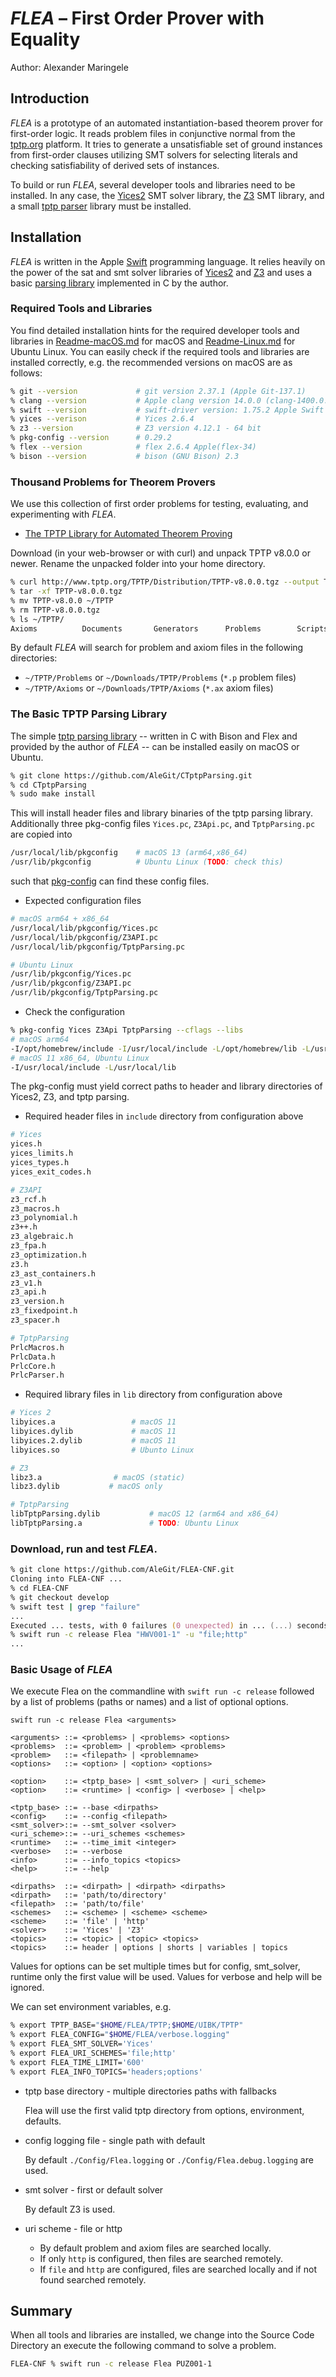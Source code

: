 # *FLEA* – First Order Prover with Equality

Author: Alexander Maringele

## Introduction

*FLEA* is a prototype of an automated instantiation-based theorem prover for first-order logic.
It reads problem files in conjunctive normal from the [tptp.org](http:/www.tptp.org) platform.
It tries to generate a unsatisfiable set of ground instances from first-order clauses utilizing
SMT solvers for selecting literals and checking satisfiability of derived sets of instances.

To build or run *FLEA*, several developer tools and libraries need to be installed.
In any case, the [Yices2](https://yices.csl.sri.com) SMT solver library,
the [Z3](https://github.com/z3prover) SMT library,
and a small [tptp parser](https://github.com/AleGit/CTptpParsing) library must be installed.

## Installation

*FLEA* is written in the Apple [Swift](https://swift.org) programming language.
It relies heavily on the power of the sat and smt solver libraries 
of [Yices2](https://yices.csl.sri.com) and [Z3](https://github.com/Z3Prover/z3)
and uses a basic [parsing library](https://github.com/AleGit/CTptpParsing) implemented in C by the author.

### Required Tools and Libraries

You find detailed installation hints for the required developer tools and libraries
in [Readme-macOS.md](Readme-macOS.md) for macOS 
and [Readme-Linux.md](Readme-Linux.md) for Ubuntu Linux.
You can easily check if the required tools and libraries are installed correctly, 
e.g. the recommended versions on macOS are as follows:

```zsh
% git --version             # git version 2.37.1 (Apple Git-137.1)
% clang --version           # Apple clang version 14.0.0 (clang-1400.0.29.202)
% swift --version           # swift-driver version: 1.75.2 Apple Swift version 5.8
% yices --verison           # Yices 2.6.4
% z3 --version              # Z3 version 4.12.1 - 64 bit
% pkg-config --version      # 0.29.2
% flex --version            # flex 2.6.4 Apple(flex-34)
% bison --version           # bison (GNU Bison) 2.3
```

### Thousand Problems for Theorem Provers

We use this collection of first order problems for testing, evaluating, and experimenting with *FLEA*.

- [The TPTP Library for Automated Theorem Proving](http://www.tptp.org)

Download (in your web-browser or with curl) and unpack TPTP v8.0.0 or newer.
Rename the unpacked folder into your home directory.

```zsh
% curl http://www.tptp.org/TPTP/Distribution/TPTP-v8.0.0.tgz --output TPTP-v8.0.0.tgz
% tar -xf TPTP-v8.0.0.tgz
% mv TPTP-v8.0.0 ~/TPTP
% rm TPTP-v8.0.0.tgz
% ls ~/TPTP/
Axioms          Documents       Generators      Problems        Scripts         TPTP2X
```

By default *FLEA* will search for problem and axiom files in the following directories:

- `~/TPTP/Problems` or `~/Downloads/TPTP/Problems` (`*.p` problem files)
- `~/TPTP/Axioms` or `~/Downloads/TPTP/Axioms` (`*.ax` axiom files)

### The Basic TPTP Parsing Library 

The simple [tptp parsing library](https://github.com/AleGit/CTptpParsing) 
-- written in C with Bison and Flex and provided by the author of *FLEA* -- 
can be installed easily on macOS or Ubuntu.

```zsh
% git clone https://github.com/AleGit/CTptpParsing.git
% cd CTptpParsing
% sudo make install
```

This will install header files and library binaries of the tptp parsing library.
Additionally three pkg-config files `Yices.pc`, `Z3Api.pc`, and `TptpParsing.pc`
are copied into

```zsh
/usr/local/lib/pkgconfig    # macOS 13 (arm64,x86_64)
/usr/lib/pkgconfig          # Ubuntu Linux (TODO: check this)
```

such that [pkg-config](https://www.freedesktop.org/wiki/Software/pkg-config/) 
can find these config files.

- Expected configuration files

```zsh
# macOS arm64 + x86_64
/usr/local/lib/pkgconfig/Yices.pc
/usr/local/lib/pkgconfig/Z3API.pc 
/usr/local/lib/pkgconfig/TptpParsing.pc 

# Ubuntu Linux
/usr/lib/pkgconfig/Yices.pc 
/usr/lib/pkgconfig/Z3API.pc
/usr/lib/pkgconfig/TptpParsing.pc
```

- Check the configuration

```zsh
% pkg-config Yices Z3Api TptpParsing --cflags --libs
# macOS arm64
-I/opt/homebrew/include -I/usr/local/include -L/opt/homebrew/lib -L/usr/local/lib 
# macOS 11 x86_64, Ubuntu Linux
-I/usr/local/include -L/usr/local/lib
```

The pkg-config must yield correct paths to header and library directories 
of Yices2, Z3, and tptp parsing. 

- Required header files in `include` directory from configuration above

```zsh
# Yices
yices.h             
yices_limits.h      
yices_types.h       
yices_exit_codes.h 

# Z3API
z3_rcf.h
z3_macros.h
z3_polynomial.h
z3++.h
z3_algebraic.h
z3_fpa.h
z3_optimization.h
z3.h
z3_ast_containers.h
z3_v1.h
z3_api.h
z3_version.h
z3_fixedpoint.h
z3_spacer.h

# TptpParsing
PrlcMacros.h     
PrlcData.h
PrlcCore.h
PrlcParser.h
```

- Required library files in `lib` directory from configuration above 

```zsh
# Yices 2
libyices.a                 # macOS 11 
libyices.dylib             # macOS 11
libyices.2.dylib           # macOS 11
libyices.so                # Ubunto Linux

# Z3
libz3.a                # macOS (static)
libz3.dylib           # macOS only

# TptpParsing
libTptpParsing.dylib           # macOS 12 (arm64 and x86_64)
libTptpParsing.a               # TODO: Ubuntu Linux
```

### Download, run and test *FLEA*.

```zsh
% git clone https://github.com/AleGit/FLEA-CNF.git
Cloning into FLEA-CNF ...
% cd FLEA-CNF
% git checkout develop
% swift test | grep "failure"
...
Executed ... tests, with 0 failures (0 unexpected) in ... (...) seconds.
% swift run -c release Flea "HWV001-1" -u "file;http"
...
```

### Basic Usage of *FLEA*

We execute Flea on the commandline with `swift run -c release`
followed by a list of problems (paths or names) and a list of optional options.

```bnf
swift run -c release Flea <arguments>

<arguments> ::= <problems> | <problems> <options>
<problems>  ::= <problem> | <problem> <problems>
<problem>   ::= <filepath> | <problemname>
<options>   ::= <option> | <option> <options>

<option>    ::= <tptp_base> | <smt_solver> | <uri_scheme>
<option>    ::= <runtime> | <config> | <verbose> | <help>

<tptp_base> ::= --base <dirpaths>
<config>    ::= --config <filepath>
<smt_solver>::= --smt_solver <solver>
<uri_scheme>::= --uri_schemes <schemes>
<runtime>   ::= --time_imit <integer>
<verbose>   ::= --verbose
<info>      ::= --info_topics <topics>
<help>      ::= --help

<dirpaths>  ::= <dirpath> | <dirpath> <dirpaths>
<dirpath>   ::= 'path/to/directory'
<filepath>  ::= 'path/to/file'
<schemes>   ::= <scheme> | <scheme> <scheme>
<scheme>    ::= 'file' | 'http'
<solver>    ::= 'Yices' | 'Z3'
<topics>    ::= <topic> | <topic> <topics>
<topics>    ::= header | options | shorts | variables | topics 
```

Values for options can be set multiple times but for
config, smt_solver, runtime only the first value will be used.
Values for verbose and help will be ignored.

We can set environment variables, e.g.

```bash
% export TPTP_BASE="$HOME/FLEA/TPTP;$HOME/UIBK/TPTP"
% export FLEA_CONFIG="$HOME/FLEA/verbose.logging"
% export FLEA_SMT_SOLVER='Yices'
% export FLEA_URI_SCHEMES='file;http'
% export FLEA_TIME_LIMIT='600'
% export FLEA_INFO_TOPICS='headers;options'
```

- tptp base directory - multiple directories paths with fallbacks

  Flea will use the first valid tptp directory from options, environment, defaults.

- config logging file - single path with default

  By default `./Config/Flea.logging`
  or `./Config/Flea.debug.logging` are used.

- smt solver - first or default solver

  By default Z3 is used.

- uri scheme - file or http

  - By default problem and axiom files are searched locally.
  - If only `http` is configured, 
    then files are searched remotely.
  - If `file` and `http` are configured, files
    are searched locally and if not found searched remotely.

## Summary

When all tools and libraries are installed, we change into the Source Code Directory an execute the following command to solve a problem.

```bash
FLEA-CNF % swift run -c release Flea PUZ001-1
```
